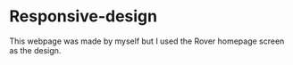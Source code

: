 # Responsive-design
This webpage was made by myself but I used the Rover homepage screen as the design.